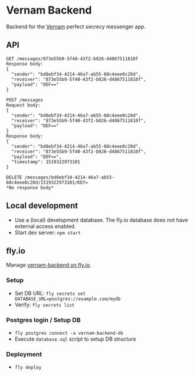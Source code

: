 # Vernam Backend

Backend for the [Vernam](https://github.com/dag0310/vernam) perfect secrecy messenger app.

## API
```
GET /messages/873e55b9-5f40-43f2-b026-d4867511810f
Response body:
{
  "sender": "bd8ebf34-4214-46a7-ab55-60c4eee0c20d",
  "receiver": "873e55b9-5f40-43f2-b026-d4867511810f",
  "payload": "DEF=="
}

POST /messages
Request body:
{
  "sender": "bd8ebf34-4214-46a7-ab55-60c4eee0c20d",
  "receiver": "873e55b9-5f40-43f2-b026-d4867511810f",
  "payload": "DEF=="
}
Response body:
{
  "sender": "bd8ebf34-4214-46a7-ab55-60c4eee0c20d",
  "receiver": "873e55b9-5f40-43f2-b026-d4867511810f",
  "payload": "DEF==",
  "timestamp": 1519322973101
}

DELETE /messages/bd8ebf34-4214-46a7-ab55-60c4eee0c20d/1519322973101/KEY=
*No response body*
```

## Local development

- Use a (local) development database. The fly.io database does not have external access enabled.
- Start dev server: `npm start`

## fly.io

Manage [vernam-backend on fly.io](https://fly.io/apps/vernam-backend).

### Setup
- Set DB URL: `fly secrets set DATABASE_URL=postgres://example.com/mydb`
- Verify: `fly secrets list`

### Postgres login / Setup DB
- `fly postgres connect -a vernam-backend-db`
- Execute `database.sql` script to setup DB structure

### Deployment
- `fly deploy`
